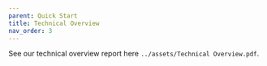 ```yaml
---
parent: Quick Start
title: Technical Overview
nav_order: 3
---
```


See our technical overview report here `../assets/Technical Overview.pdf`.